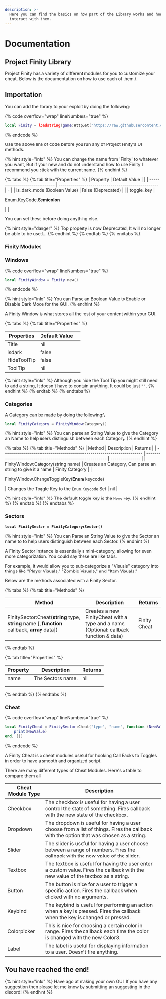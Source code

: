 ```yaml
---
description: >-
  Here you can find the basics on how part of the Library works and how to
  interact with them.
---
```


# Documentation

## Project Finity Library

Project Finity has a variety of different modules for you to customize your cheat. Below is the documentation on how to use each of them.\


## Importation

You can add the library to your exploit by doing the following:

{% code overflow="wrap" lineNumbers="true" %}
```lua
local Finity = loadstring(game:HttpGet("https://raw.githubusercontent.com/LocalSmail/Finity/main/Library"))()
```
{% endcode %}

Use the above line of code before you run any of Project Finity's UI methods.

{% hint style="info" %}
You can change the name from 'Finity' to whatever you want, But if your new and do not understand how to use Finity I recommend you stick with the current name.
{% endhint %}

{% tabs %}
{% tab title="Properties" %}
| Property                       | Default Value                                      |   |
| ------------------------------ | -------------------------------------------------- | - |
| is\_dark\_mode (Boolean Value) | False (Deprecated)                                 |   |
| toggle\_key                    | <p>Enum.KeyCode.<strong>Semicolon</strong><br></p> |   |

You can set these before doing anything else.

{% hint style="danger" %}
Top property is now Deprecated, It will no longer be able to be used...
{% endhint %}
{% endtab %}
{% endtabs %}

### Finity Modules

### Windows

{% code overflow="wrap" lineNumbers="true" %}
```lua
local FinityWindow = Finity.new()
```
{% endcode %}

{% hint style="info" %}
You can Parse an Boolean Value to Enable or Disable Dark Mode for the GUI.
{% endhint %}

A Finity Window is what stores all the rest of your content within your GUI.

{% tabs %}
{% tab title="Properties" %}


| Properties  | Default Value |   |
| ----------- | ------------- | - |
| Title       | nil           |   |
| isdark      | false         |   |
| HideToolTip | false         |   |
| ToolTip     | nil           |   |

{% hint style="info" %}
Although you hide the Tool Tip you might still need to add a string, It doesn't have to contain anything. It could be just `""`.&#x20;
{% endhint %}
{% endtab %}
{% endtabs %}

### Categories

A Category can be made by doing the following:\


```lua
local FinityCategory = FinityWindow:Category()
```

{% hint style="info" %}
You can parse an String Value to give the Category an Name to help users distinguish between each Category.
{% endhint %}

{% tabs %}
{% tab title="Methods" %}
| Method                                                                 | Description                                                | Returns         |
| ---------------------------------------------------------------------- | ---------------------------------------------------------- | --------------- |
| FinityWindow:Category(string name)                                     | Creates an Category, Can parse an string to give it a name | Finity Category |
| <p>FinityWindow.ChangeToggleKey(<strong>Enum</strong> keycode)<br></p> | Changes the Toggle Key to the `Enum.Keycode` Set           | nil             |

{% hint style="info" %}
The default toggle key is the `Home` key.
{% endhint %}
{% endtab %}
{% endtabs %}

### Sectors

<pre class="language-lua" data-overflow="wrap"><code class="lang-lua"><strong>local FinitySector = FinityCategory:Sector()</strong></code></pre>

{% hint style="info" %}
You can Parse an String Value to give the Sector an name to to help users distinguish between each Sector.
{% endhint %}

A Finity Sector instance is essentially a mini-category, allowing for even more categorization. You could say these are like tabs.

For example, it would allow you to sub-categorize a "Visuals" category into things like "Player Visuals," "Zombie Visuals," and "Item Visuals."

Below are the methods associated with a Finity Sector.

{% tabs %}
{% tab title="Methods" %}


| Method                                                                                                                                                        | Description                                                                            | Returns      |
| ------------------------------------------------------------------------------------------------------------------------------------------------------------- | -------------------------------------------------------------------------------------- | ------------ |
| <p>FinitySector:Cheat(<strong>string</strong> type, <strong>string</strong> name [, <strong>function</strong> callback, <strong>array</strong> data])<br></p> | Creates a new FinityCheat with a type and a name. (Optional: callback function & data) | Finity Cheat |
{% endtab %}

{% tab title="Properties" %}


| Property | Description       | Returns |
| -------- | ----------------- | ------- |
| name     | The Sectors name. | nil     |
|          |                   |         |
|          |                   |         |
{% endtab %}
{% endtabs %}

### Cheat

{% code overflow="wrap" lineNumbers="true" %}
```lua
local FinityCheat = FinitySector:Cheat("type", "name", function (NewValue)
    print(NewValue)
end, {})
```
{% endcode %}

A Finity Cheat is a cheat modules useful for hooking Call Backs to Toggles in order to have a smooth and organized script.

There are many different types of Cheat Modules. Here's a table to compare them all:

| Cheat Module Type | Description                                                                                                                            |   |
| ----------------- | -------------------------------------------------------------------------------------------------------------------------------------- | - |
| Checkbox          | The checkbox is useful for having a user control the state of something. Fires callback with the new state of the checkbox.            |   |
| Dropdown          | The dropdown is useful for having a user choose from a list of things. Fires the callback with the option that was chosen as a string. |   |
| Slider            | The slider is useful for having a user choose between a range of numbers. Fires the callback with the new value of the slider.         |   |
| Textbox           | The textbox is useful for having the user enter a custom value. Fires the callback with the new value of the textbox as a string.      |   |
| Button            | The button is nice for a user to trigger a specific action. Fires the callback when clicked with no arguments.                         |   |
| Keybind           | The keybind is useful for performing an action when a key is pressed. Fires the callback when the key is changed or pressed.           |   |
| Colorpicker       | This is nice for choosing a certain color in range. Fires the callback each time the color is changed with the new Color3.             |   |
| Label             | The label is useful for displaying information to a user. Doesn't fire anything.                                                       |   |

## You have reached the end!

{% hint style="info" %}
Have ago at making your own GUI! If you have any suggestion then please let me know by submitting an suggesting in the discord!
{% endhint %}
